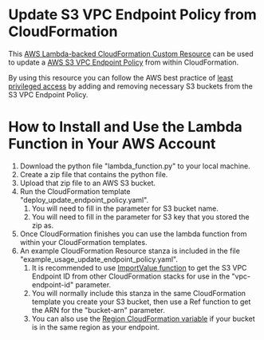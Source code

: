# Update S3 VPC Endpoint Policy from CloudFormation

This [AWS Lambda-backed CloudFormation Custom Resource](http://docs.aws.amazon.com/AWSCloudFormation/latest/UserGuide/template-custom-resources-lambda.html) can be used to update a [AWS S3 VPC Endpoint Policy](http://docs.aws.amazon.com/AmazonVPC/latest/UserGuide/vpc-endpoints-s3.html) from within CloudFormation.

By using this resource you can follow the AWS best practice of [least privileged access](http://docs.aws.amazon.com/IAM/latest/UserGuide/best-practices.html#grant-least-privilege) by adding and removing necessary S3 buckets from the S3 VPC Endpoint Policy.


# How to Install and Use the Lambda Function in Your AWS Account
1. Download the python file "lambda_function.py" to your local machine.
2. Create a zip file that contains the python file.
3. Upload that zip file to an AWS S3 bucket.
4. Run the CloudFormation template "deploy_update_endpoint_policy.yaml".
    1. You will need to fill in the parameter for S3 bucket name.
    2. You will need to fill in the parameter for S3 key that you stored the zip as.
5. Once CloudFormation finishes you can use the lambda function from within your CloudFormation templates.
6. An example CloudFormation Resource stanza is included in the file "example_usage_update_endpoint_policy.yaml".
    1. It is recommended to use [ImportValue function](http://docs.aws.amazon.com/AWSCloudFormation/latest/UserGuide/intrinsic-function-reference-importvalue.html) to get the S3 VPC Endpoint ID from other CloudFormation stacks for use in the "vpc-endpoint-id" parameter.
    2. You will normally include this stanza in the same CloudFormation template you create your S3 bucket, then use a Ref function to get the ARN for the "bucket-arn" parameter.
    3. You can also use the [Region CloudFormation variable](http://docs.aws.amazon.com/AWSCloudFormation/latest/UserGuide/pseudo-parameter-reference.html) if your bucket is in the same region as your endpoint.
